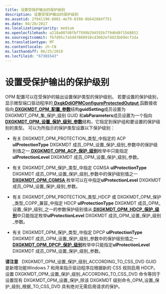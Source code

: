```yaml
---
title: 设置受保护输出的保护级别
description: 设置受保护输出的保护级别
ms.assetid: 2f041190-8001-4e79-8398-8b642884f751
ms.date: 04/20/2017
ms.localizationpriority: medium
ms.openlocfilehash: a218a007d0fbf7599b294555b779d6d8f1568852
ms.sourcegitcommit: fb7d95c7a5d47860918cd3602efdd33b69dcf2da
ms.translationtype: MT
ms.contentlocale: zh-CN
ms.lasthandoff: 06/25/2019
ms.locfileid: "67365543"
---
```

# <a name="setting-the-protection-level-for-a-protected-output"></a>设置受保护输出的保护级别


OPM 配置可以在受保护的输出设置保护类型的保护级别。 若要设置的保护级别，显示微型端口驱动程序的[ **DxgkDdiOPMConfigureProtectedOutput** ](https://docs.microsoft.com/windows-hardware/drivers/ddi/content/dispmprt/nc-dispmprt-dxgkddi_opm_configure_protected_output)函数接收指向[ **DXGKMDT\_OPM\_配置\_参数**](https://docs.microsoft.com/windows-hardware/drivers/ddi/content/d3dkmdt/ns-d3dkmdt-_dxgkmdt_opm_configure_parameters)结构**guidSetting**成员设置为 DXGKMDT\_OPM\_集\_保护\_级别 GUID 和**abParameters**成员设置为一个指向[ **DXGKMDT\_OPM\_设置\_保护\_级别\_参数**](https://docs.microsoft.com/windows-hardware/drivers/ddi/content/d3dkmdt/ns-d3dkmdt-_dxgkmdt_opm_set_protection_level_parameters)结构，它指定到保护组和要设置的保护级别的类型。 可以为所指示的保护类型设置以下保护级别：

-   有关 DXGKMDT\_OPM\_PROTECTION\_类型\_中指定的 ACP **ulProtectionType** DXGKMDT 成员\_OPM\_设置\_保护\_级别\_参数中的保护级别值之一[ **DXGKMDT\_OPM\_ACP\_保护\_级别**](https://docs.microsoft.com/windows-hardware/drivers/ddi/content/d3dkmdt/ne-d3dkmdt-_dxgkmdt_opm_acp_protection_level)枚举中只能指定**ulProtectionLevel** DXGKMDT 成员\_OPM\_设置\_保护\_级别\_参数。

-   有关 DXGKMDT\_OPM\_保护\_类型\_中指定 CGMSA **ulProtectionType** DXGKMDT 成员\_OPM\_设置\_保护\_级别\_参数中的保护级别值之一[ **DXGKMDT\_OPM\_CGMSA** ](https://docs.microsoft.com/windows-hardware/drivers/ddi/content/d3dkmdt/ne-d3dkmdt-_dxgkmdt_opm_cgmsa)枚举可以在中指定**ulProtectionLevel** DXGKMDT 成员\_OPM\_设置\_保护\_级别\_参数。

-   有关 DXGKMDT\_OPM\_PROTECTION\_类型\_HDCP 或 DXGKMDT\_OPM\_保护\_类型\_COPP\_兼容\_中指定 HDCP **ulProtectionType** DXGKMDT 成员\_OPM\_设置\_保护\_级别\_之一的参数保护级别值从[ **DXGKMDT\_OPM\_HDCP\_保护\_级别**](https://docs.microsoft.com/windows-hardware/drivers/ddi/content/d3dkmdt/ne-d3dkmdt-_dxgkmdt_opm_hdcp_protection_level)中只能指定枚举**ulProtectionLevel** DXGKMDT 成员\_OPM\_设置\_保护\_级别\_参数。

-   有关 DXGKMDT\_OPM\_保护\_类型\_中指定 DPCP **ulProtectionType** DXGKMDT 成员\_OPM\_设置\_保护\_级别\_参数中的保护级别值之一[ **DXGKMDT\_OPM\_DPCP\_保护\_级别**](https://docs.microsoft.com/windows-hardware/drivers/ddi/content/d3dkmdt/ne-d3dkmdt-_dxgkmdt_dpcp_protection_level)枚举中只能指定**ulProtectionLevel** DXGKMDT 成员\_OPM\_设置\_保护\_级别\_参数。

**请注意**   DXGKMDT\_OPM\_设置\_保护\_级别\_ACCORDING\_TO\_CSS\_DVD GUID 是新增功能Windows 7 和用来指示驱动程序应根据新的 CSS 规则启用 HDCP。 设置 DXGKMDT\_OPM\_设置\_保护\_级别\_ACCORDING\_TO\_CSS\_DVD 命令等同于设置现有 DXGKMDT\_OPM\_设置\_保护\_除该 DXGKMDT 级别命令\_OPM\_设置\_保护\_级别\_根据\_TO\_CSS\_DVD 具有绝对无需启用请求的保护。

 

 

 





